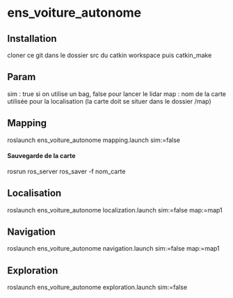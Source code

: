 # ens_voiture_autonome

## Installation

cloner ce git dans le dossier src du catkin workspace
puis catkin_make
## Param

sim : true si on utilise un bag, false pour lancer le lidar
map : nom de la carte utilisée pour la localisation (la carte doit se situer dans le dossier /map)

## Mapping

roslaunch ens_voiture_autonome mapping.launch sim:=false

#### Sauvegarde de la carte

rosrun ros_server ros_saver -f nom_carte

## Localisation

roslaunch ens_voiture_autonome localization.launch sim:=false map:=map1

## Navigation

roslaunch ens_voiture_autonome navigation.launch sim:=false map:=map1

## Exploration

roslaunch ens_voiture_autonome exploration.launch sim:=false 
